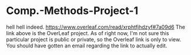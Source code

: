 # Comp.-Methods-Project-1
hell
hell indeed. 
https://www.overleaf.com/read/xrphtfjhdzyf#7a09d6
The link above is the OverLeaf project. As of right now, I'm not sure this particular project is public or private, so the Overleaf link is only to view. You should have gotten an email regarding the link to actually edit. 

